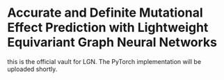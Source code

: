 # Accurate and Definite Mutational Effect Prediction with Lightweight Equivariant Graph Neural Networks

this is the official vault for LGN. The PyTorch implementation will be uploaded shortly. 
